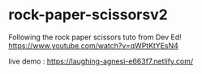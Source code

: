 # rock-paper-scissorsv2
Following the rock paper scissors tuto from Dev Ed!
https://www.youtube.com/watch?v=qWPtKtYEsN4

live demo : https://laughing-agnesi-e663f7.netlify.com/
